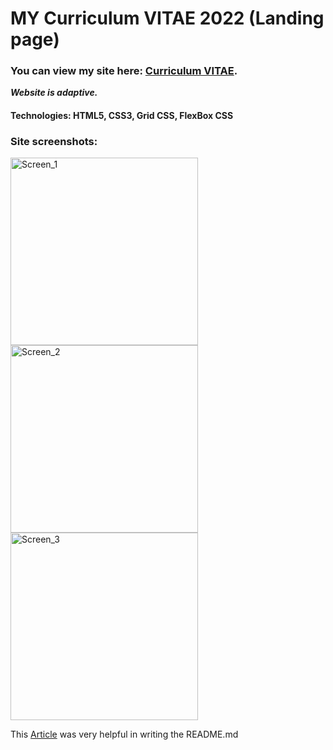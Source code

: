 # MY Curriculum VITAE 2022 (Landing page) #
### You can view my site here: [Curriculum VITAE](https://zorger27.github.io). ###
***Website is adaptive.***
#### Technologies: HTML5, CSS3, Grid CSS, FlexBox CSS ####
### Site screenshots: ###
<img height="300" alt="Screen_1" src="https://user-images.githubusercontent.com/30940416/162827343-769e9886-6e62-473b-91de-d3d35d8ff93c.png">
<img height="300" alt="Screen_2" src="https://user-images.githubusercontent.com/30940416/162828066-a415d41b-3ee5-4a35-ac25-aa656a32a3a0.png">
<img height="300" alt="Screen_3" src="https://user-images.githubusercontent.com/30940416/162827429-024ff98c-7ff4-4d25-805d-e6f61dcc8dc6.png">

This [Article](https://docs.github.com/en/get-started/writing-on-github/getting-started-with-writing-and-formatting-on-github/basic-writing-and-formatting-syntax) was very helpful in writing the README.md
